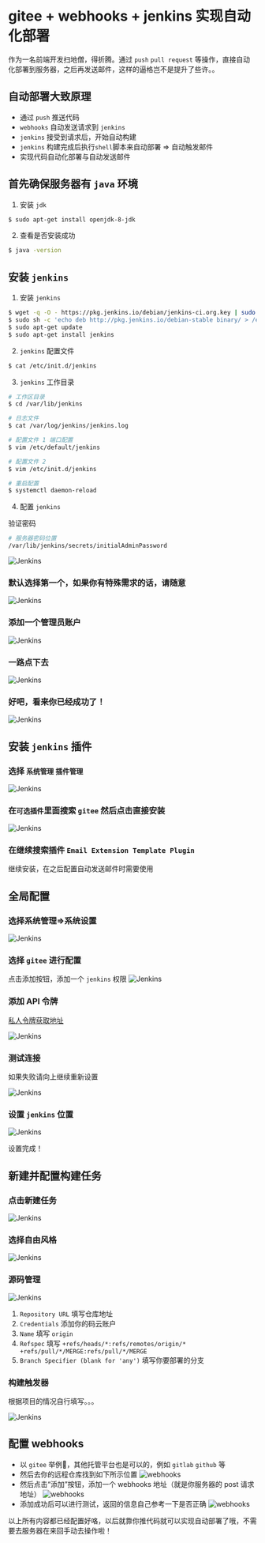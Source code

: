 # gitee + webhooks + jenkins 实现自动化部署
作为一名前端开发扫地僧，得折腾。通过 `push` `pull request` 等操作，直接自动化部署到服务器，之后再发送邮件，这样的逼格岂不是提升了些许。。

## 自动部署大致原理

- 通过 `push` 推送代码
- `webhooks` 自动发送请求到 `jenkins`
- `jenkins` 接受到请求后，开始自动构建
- `jenkins` 构建完成后执行`shell`脚本来自动部署 => 自动触发邮件
- 实现代码自动化部署与自动发送邮件

## 首先确保服务器有 `java` 环境

1. 安装 `jdk`
``` bash
$ sudo apt-get install openjdk-8-jdk
```
2. 查看是否安装成功

``` bash
$ java -version
```

## 安装 `jenkins`

1. 安装 `jenkins`
``` bash
$ wget -q -O - https://pkg.jenkins.io/debian/jenkins-ci.org.key | sudo apt-key add -
$ sudo sh -c 'echo deb http://pkg.jenkins.io/debian-stable binary/ > /etc/apt/sources.list.d/jenkins.list'
$ sudo apt-get update
$ sudo apt-get install jenkins
```

2. `jenkins` 配置文件

``` bash
$ cat /etc/init.d/jenkins
```

3. `jenkins` 工作目录

``` bash
# 工作区目录
$ cd /var/lib/jenkins

# 日志文件
$ cat /var/log/jenkins/jenkins.log

# 配置文件 1 端口配置
$ vim /etc/default/jenkins

# 配置文件 2 
$ vim /etc/init.d/jenkins

# 重启配置
$ systemctl daemon-reload
```

4. 配置 `jenkins`

验证密码
``` bash
# 服务器密码位置
/var/lib/jenkins/secrets/initialAdminPassword
```

![Jenkins](./image/jenkins1.png)

### 默认选择第一个，如果你有特殊需求的话，请随意

![Jenkins](./image/jenkins2.png)

### 添加一个管理员账户

![Jenkins](./image/jenkins3.png)

### 一路点下去

![Jenkins](./image/jenkins4.png)

### 好吧，看来你已经成功了！

![Jenkins](./image/jenkins5.png)

## 安装 `jenkins` 插件

### 选择 `系统管理` `插件管理`

![Jenkins](./image/config0.png)

### 在`可选插件`里面搜索 `gitee` 然后点击直接安装

![Jenkins](./image/config2.png)

### 在继续搜索插件 `Email Extension Template Plugin`

继续安装，在之后配置自动发送邮件时需要使用

## 全局配置

### 选择系统管理=>系统设置

![Jenkins](./image/config1.png)

### 选择 `gitee` 进行配置

点击添加按钮，添加一个 `jenkins` 权限
![Jenkins](./image/config4.png)

### 添加 API 令牌

[私人令牌获取地址](https://gitee.com/profile/personal_access_tokens)

![Jenkins](./image/config3.png)

### 测试连接

如果失败请向上继续重新设置

![Jenkins](./image/config5.png)

### 设置 `jenkins` 位置

![Jenkins](./image/config6.png)

设置完成！

## 新建并配置构建任务

### 点击新建任务

![Jenkins](./image/item1.png)

### 选择自由风格

![Jenkins](./image/item2.png)

### 源码管理

![Jenkins](./image/item3.png)

1. `Repository URL` 填写仓库地址
2. `Credentials` 添加你的码云账户
3. `Name` 填写 `origin`
4. `Refspec` 填写 `+refs/heads/*:refs/remotes/origin/* +refs/pull/*/MERGE:refs/pull/*/MERGE`
5. `Branch Specifier (blank for 'any')` 填写你要部署的分支

### 构建触发器

根据项目的情况自行填写。。。

![Jenkins](./image/item4.png)

## 配置 webhooks

- 以 `gitee` 举例🌰，其他托管平台也是可以的，例如 `gitlab` `github` 等
- 然后去你的远程仓库找到如下所示位置
![webhooks](./image/webhooks1.jpg)
- 然后点击“添加”按钮，添加一个 webhooks 地址（就是你服务器的 post 请求地址）
![webhooks](./image/webhooks2.jpg)
- 添加成功后可以进行测试，返回的信息自己参考一下是否正确
![webhooks](./image/webhooks2.jpg)

以上所有内容都已经配置好咯，以后就靠你推代码就可以实现自动部署了哦，不需要去服务器在来回手动去操作啦！